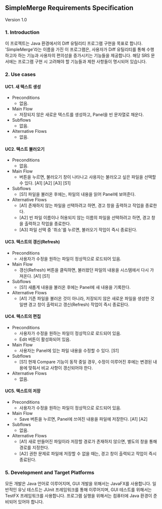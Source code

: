 ## SimpleMerge Requirements Specification
Version 1.0

### 1. Introduction
이 프로젝트는 Java 환경에서의 Diff 유틸리티 프로그램 구현을 목표로 합니다. 'SimpleMerge'라는 이름을 가진 이 프로그램은, 사용자가 Diff 유틸리티를 통해 수행하고자 하는 기능과 사용자의 편의성을 증가시키는 기능들을 제공합니다. 해당 SRS 문서에는 프로그램 구현 시 고려해야 할 기능들과 제한 사항들이 명시되어 있습니다.

### 2. Use cases
#### UC1. 새 텍스트 생성
- Preconditions
    - 없음.
- Main Flow
    - 저장되지 않은 새로운 텍스트를 생성하고, Panel을 빈 문자열로 채운다.
- Subflows
    - 없음.
- Alternative Flows
    - 없음.

#### UC2. 텍스트 불러오기
- Preconditions
    - 없음.
- Main Flow
    - 버튼을 누르면, 불러오기 창이 나타나고 사용자는 불러오고 싶은 파일을 선택할 수 있다. [A1] [A2] [A3] [S1]
- Subflows
    - [S1] 파일을 불러온 후에는, 파일의 내용을 읽어 Panel에 보여준다.
- Alternative Flows
    - [A1] 존재하지 않는 파일을 선택하려고 하면, 경고 창을 출력하고 작업을 종료한다.
    - [A2] 빈 파일 이름이나 허용되지 않는 이름의 파일을 선택하려고 하면, 경고 창을 출력하고 작업을 종료한다.
    - [A3] 파일 선택 중 '취소'를 누르면, 불러오기 작업이 즉시 종료된다.

#### UC3. 텍스트의 갱신(Refresh)
- Preconditions
    - 사용자가 수정을 원하는 파일이 정상적으로 로드되어 있음.
- Main Flow
    - 갱신(Refresh) 버튼을 클릭하면, 불러왔던 파일의 내용을 시스템에서 다시 가져온다. [A1] [S1]
- Subflows
    - [S1] 새롭게 내용을 불러온 후에는 Panel에 새 내용을 기록한다.
- Alternative Flows
    - [A1] 기존 파일을 불러온 것이 아니라, 저장되지 않은 새로운 파일을 생성한 것일땐 경고 창이 출력되고 갱신(Refresh) 작업이 즉시 종료된다.

#### UC4. 텍스트의 편집
- Preconditions
    - 사용자가 수정을 원하는 파일이 정상적으로 로드되어 있음. 
    - Edit 버튼이 활성화되어 있음.
- Main Flow
    - 사용자는 Panel에 있는 파일 내용을 수정할 수 있다. [S1]
- Subflows
    - [S1] 현재 Compare 기능이 동작 중일 경우, 수정이 이루어진 후에는 변경된 내용에 맞춰서 비교 사항이 갱신되어야 한다.
- Alternative Flows
    - 없음.

#### UC5. 텍스트의 저장
- Preconditions
    - 사용자가 수정을 원하는 파일이 정상적으로 로드되어 있음.
- Main Flow
    - Save 버튼을 누르면, Panel에 쓰여진 내용을 파일에 저장한다. [A1] [A2]
- Subflows
    - 없음.
- Alternative Flows
    - [A1] 새로 만들어진 파일이라 저장할 경로가 존재하지 않으면, 별도의 창을 통해 경로를 지정한다.
    - [A2] 권한 문제로 파일에 저장할 수 없을 때는, 경고 창이 출력되고 작업이 즉시 종료된다.

### 5. Development and Target Platforms
모든 개발은 Java 언어로 이루어지며, GUI 개발을 위해서는 JavaFX를 사용합니다.
일반적인 유닛 테스트는 JUnit 프레임워크를 통해 이루어지며, GUI 테스트를 위해서는 TestFX 프레임워크를 사용합니다.
프로그램 실행을 위해서는 컴퓨터에 Java 환경이 준비되어 있어야 합니다.
